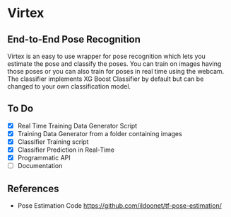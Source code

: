# Virtex
## End-to-End Pose Recognition

Virtex is an easy to use wrapper for pose recognition which lets you estimate the pose and classify the poses.
You can train on images having those poses or you can also train for poses in real time using the webcam. The classifier
implements XG Boost Classifier by default but can be changed to your own classification model.

## To Do
- [x] Real Time Training Data Generator Script
- [x] Training Data Generator from a folder containing images
- [x] Classifier Training script
- [x] Classifier Prediction in Real-Time
- [x] Programmatic API
- [ ] Documentation

## References
* Pose Estimation Code https://github.com/ildoonet/tf-pose-estimation/
